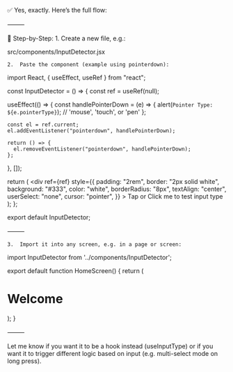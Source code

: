✅ Yes, exactly. Here’s the full flow:

⸻

🔧 Step-by-Step:
	1.	Create a new file, e.g.:

src/components/InputDetector.jsx


	2.	Paste the component (example using pointerdown):

import React, { useEffect, useRef } from "react";

const InputDetector = () => {
  const ref = useRef(null);

  useEffect(() => {
    const handlePointerDown = (e) => {
      alert(`Pointer Type: ${e.pointerType}`); // 'mouse', 'touch', or 'pen'
    };

    const el = ref.current;
    el.addEventListener("pointerdown", handlePointerDown);

    return () => {
      el.removeEventListener("pointerdown", handlePointerDown);
    };
  }, []);

  return (
    <div
      ref={ref}
      style={{
        padding: "2rem",
        border: "2px solid white",
        background: "#333",
        color: "white",
        borderRadius: "8px",
        textAlign: "center",
        userSelect: "none",
        cursor: "pointer",
      }}
    >
      Tap or Click me to test input type
    </div>
  );
};

export default InputDetector;


⸻

	3.	Import it into any screen, e.g. in a page or screen:

import InputDetector from '../components/InputDetector';

export default function HomeScreen() {
  return (
    <div>
      <h1>Welcome</h1>
      <InputDetector />
    </div>
  );
}


⸻

Let me know if you want it to be a hook instead (useInputType) or if you want it to trigger different logic based on input (e.g. multi-select mode on long press).